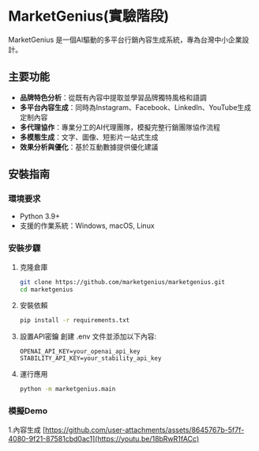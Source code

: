 # MarketGenius(實驗階段)

MarketGenius 是一個AI驅動的多平台行銷內容生成系統，專為台灣中小企業設計。

## 主要功能

- **品牌特色分析**：從既有內容中提取並學習品牌獨特風格和語調
- **多平台內容生成**：同時為Instagram、Facebook、LinkedIn、YouTube生成定制內容
- **多代理協作**：專業分工的AI代理團隊，模擬完整行銷團隊協作流程
- **多模態生成**：文字、圖像、短影片一站式生成
- **效果分析與優化**：基於互動數據提供優化建議

## 安裝指南

### 環境要求

- Python 3.9+
- 支援的作業系統：Windows, macOS, Linux

### 安裝步驟

1. 克隆倉庫
   ```bash
   git clone https://github.com/marketgenius/marketgenius.git
   cd marketgenius

2. 安裝依賴
   ```bash
   pip install -r requirements.txt

3. 設置API密鑰
   創建 .env 文件並添加以下內容:
   ```
   OPENAI_API_KEY=your_openai_api_key
   STABILITY_API_KEY=your_stability_api_key

4. 運行應用
   ```bash
   python -m marketgenius.main

### 模擬Demo

1.內容生成
[https://github.com/user-attachments/assets/8645767b-5f7f-4080-9f21-87581cbd0ac1](https://youtu.be/18bRwR1fACc)
